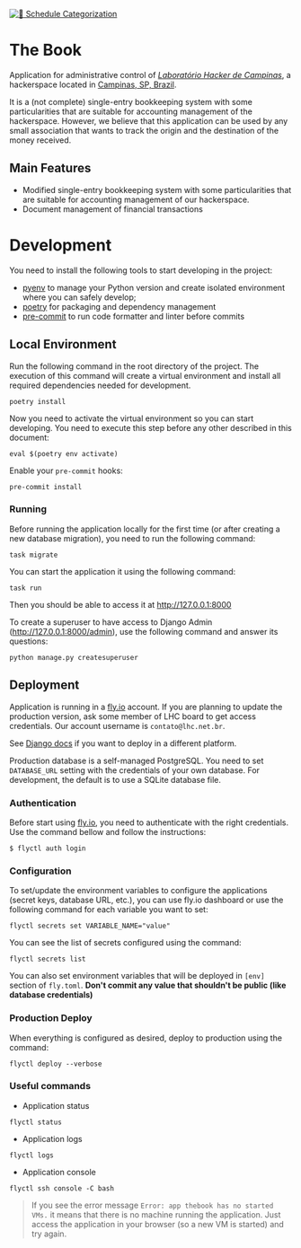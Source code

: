 [![📅 Schedule Categorization](https://github.com/lhc/thebook/actions/workflows/categorize.yml/badge.svg)](https://github.com/lhc/thebook/actions/workflows/categorize.yml)

# The Book

Application for administrative control of
[*Laboratório Hacker de Campinas*](https://lhc.net.br), a hackerspace located in
[Campinas, SP, Brazil](https://www.openstreetmap.org/search?query=Laborat%C3%B3rio%20Hacker%20de%20Campinas#map=19/-22.91780/-47.05245).

It is a (not complete) single-entry bookkeeping system with some particularities
that are suitable for accounting management of the hackerspace.
However, we believe that this application can be used by any small association that
wants to track the origin and the destination of the money received.

## Main Features

- Modified single-entry bookkeeping system with some particularities that are suitable for accounting
  management of our hackerspace.
- Document management of financial transactions

# Development

You need to install the following tools to start developing in the project:

- [pyenv](https://github.com/pyenv/pyenv) to manage your Python version and create isolated
  environment where you can safely develop;
- [poetry](https://python-poetry.org/) for packaging and dependency management
- [pre-commit](https://pre-commit.com/) to run code formatter and linter before commits

## Local Environment

Run the following command in the root directory of the project. The execution of this command
will create a virtual environment and install all required dependencies needed for development.

```
poetry install
```

Now you need to activate the virtual environment so you can start developing. You need to
execute this step before any other described in this document:

```
eval $(poetry env activate)
```

Enable your `pre-commit` hooks:

```
pre-commit install
```

### Running

Before running the application locally for the first time (or after creating a
new database migration), you need to run the following command:

```
task migrate
```

You can start the application it using the following command:

```
task run
```

Then you should be able to access it at http://127.0.0.1:8000

To create a superuser to have access to Django Admin (http://127.0.0.1:8000/admin),
use the following command and answer its questions:

```
python manage.py createsuperuser
```

## Deployment

Application is running in a [fly.io](https://fly.io/) account. If you are planning to
update the production version, ask some member of LHC board to get access credentials.
Our account username is `contato@lhc.net.br`.

See [Django docs](https://docs.djangoproject.com/en/5.0/howto/deployment/) if you want to deploy
in a different platform.

Production database is a self-managed PostgreSQL. You need to set `DATABASE_URL` setting with
the credentials of your own database. For development, the default is to use a SQLite database
file.

### Authentication

Before start using [fly.io](https://fly.io/), you need to authenticate with the right credentials. Use the command bellow and follow the instructions:

```
$ flyctl auth login
```

### Configuration

To set/update the environment variables to configure the applications (secret keys,
database URL, etc.), you can use fly.io dashboard or use the following command for
each variable you want to set:

```
flyctl secrets set VARIABLE_NAME="value"
```

You can see the list of secrets configured using the command:

```
flyctl secrets list
```

You can also set environment variables that will be deployed in `[env]` section
of `fly.toml`. **Don't commit any value that shouldn't be public (like database credentials)**


### Production Deploy

When everything is configured as desired, deploy to production using the command:

```
flyctl deploy --verbose
```

### Useful commands

- Application status

```
flyctl status
```

- Application logs

```
flyctl logs
```

- Application console

```
flyctl ssh console -C bash
```

> If you see the error message `Error: app thebook has no started VMs.` it means
> that there is no machine running the application. Just access the application in
> your browser (so a new VM is started) and try again.
